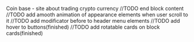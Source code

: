 Coin base - site about trading crypto currency
//TODO end block content
//TODO add amooth animation of appearance elements when user scroll to it
//TODO add modificator before to header menu elements
//TODO add hover to buttons(finished)
//TODO add rotatable cards on block cards(finished)